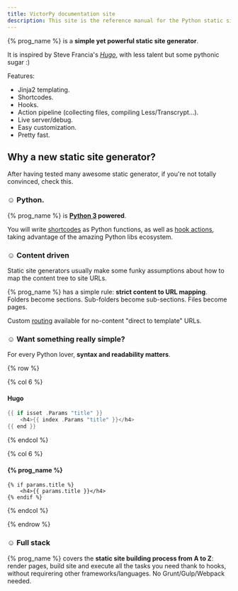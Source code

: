 ```yaml
---
title: VictorPy documentation site
description: This site is the reference manual for the Python static site generator.
---
```


{% prog_name %} is a **simple yet powerful static site generator**.

It is inspired by Steve Francia's _[Hugo](https://gohugo.io/)_, with less talent but some pythonic sugar :)

Features:

- Jinja2 templating.
- Shortcodes.
- Hooks.
- Action pipeline (collecting files, compiling Less/Transcrypt…).
- Live server/debug.
- Easy customization.
- Pretty fast.

## Why a new static site generator?

After having tested many awesome static generator, if you're not totally convinced, check this.

### ☺ Python.

{% prog_name %} is **[Python 3](https://www.python.org/) powered**.

You will write [shortcodes](/templates/shortcodes/) as Python functions, as well as [hook actions](/build-process/hooks/), taking advantage of the amazing Python libs ecosystem.

### ☺ Content driven

Static site generators usually make some funky assumptions about how to map the content tree to site URLs.

{% prog_name %} has a simple rule: **strict content to URL mapping**. Folders become sections. Sub-folders become sub-sections. Files become pages.

Custom [routing](/build-process/routes/) available for no-content "direct to template" URLs.

### ☺ Want something really simple?

For every Python lover, **syntax and readability matters**.

{% row %}

{% col 6 %}
#### Hugo

```go
{{ if isset .Params "title" }}
    <h4>{{ index .Params "title" }}</h4>
{{ end }}
```
{% endcol %}

{% col 6 %}
#### {% prog_name %}

```jinja
{% if params.title %}
    <h4>{{ params.title }}</h4>
{% endif %}
```

{% endcol %}

{% endrow %}

### ☺ Full stack

{% prog_name %} covers the **static site building process from A to Z**: render pages, build site and execute all the tasks you need thank to hooks, without requirering other frameworks/languages. No Grunt/Gulp/Webpack needed.
